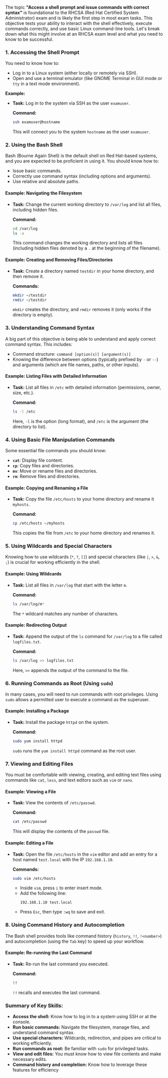The topic **"Access a shell prompt and issue commands with correct syntax"** is foundational to the RHCSA (Red Hat Certified System Administrator) exam and is likely the first step in most exam tasks. This objective tests your ability to interact with the shell effectively, execute commands correctly, and use basic Linux command-line tools. Let's break down what this might involve at an RHCSA exam level and what you need to know to be successful.

### 1. **Accessing the Shell Prompt**
You need to know how to:
- Log in to a Linux system (either locally or remotely via SSH).
- Open and use a terminal emulator (like GNOME Terminal in GUI mode or `tty` in a text mode environment).

**Example:**  
- **Task:** Log in to the system via SSH as the user `examuser`.
  
  **Command:**
  ```bash
  ssh examuser@hostname
  ```

  This will connect you to the system `hostname` as the user `examuser`.

### 2. **Using the Bash Shell**
Bash (Bourne Again Shell) is the default shell on Red Hat-based systems, and you are expected to be proficient in using it. You should know how to:
- Issue basic commands.
- Correctly use command syntax (including options and arguments).
- Use relative and absolute paths.

#### **Example: Navigating the Filesystem**
- **Task:** Change the current working directory to `/var/log` and list all files, including hidden files.

  **Command:**
  ```bash
  cd /var/log
  ls -a
  ```

  This command changes the working directory and lists all files (including hidden files denoted by a `.` at the beginning of the filename).

#### **Example: Creating and Removing Files/Directories**
- **Task:** Create a directory named `testdir` in your home directory, and then remove it.

  **Commands:**
  ```bash
  mkdir ~/testdir
  rmdir ~/testdir
  ```

  `mkdir` creates the directory, and `rmdir` removes it (only works if the directory is empty).

### 3. **Understanding Command Syntax**
A big part of this objective is being able to understand and apply correct command syntax. This includes:
- Command structure: `command [option(s)] [argument(s)]`
- Knowing the difference between options (typically prefixed by `-` or `--`) and arguments (which are file names, paths, or other inputs).

#### **Example: Listing Files with Detailed Information**
- **Task:** List all files in `/etc` with detailed information (permissions, owner, size, etc.).

  **Command:**
  ```bash
  ls -l /etc
  ```

  Here, `-l` is the option (long format), and `/etc` is the argument (the directory to list).

### 4. **Using Basic File Manipulation Commands**
Some essential file commands you should know:
- **`cat`**: Display file content.
- **`cp`**: Copy files and directories.
- **`mv`**: Move or rename files and directories.
- **`rm`**: Remove files and directories.

#### **Example: Copying and Renaming a File**
- **Task:** Copy the file `/etc/hosts` to your home directory and rename it `myhosts`.

  **Command:**
  ```bash
  cp /etc/hosts ~/myhosts
  ```

  This copies the file from `/etc` to your home directory and renames it.

### 5. **Using Wildcards and Special Characters**
Knowing how to use wildcards (`*`, `?`, `[]`) and special characters (like `|`, `>`, `&`, `;`) is crucial for working efficiently in the shell.

#### **Example: Using Wildcards**
- **Task:** List all files in `/var/log` that start with the letter `m`.

  **Command:**
  ```bash
  ls /var/log/m*
  ```

  The `*` wildcard matches any number of characters.

#### **Example: Redirecting Output**
- **Task:** Append the output of the `ls` command for `/var/log` to a file called `logfiles.txt`.

  **Command:**
  ```bash
  ls /var/log >> logfiles.txt
  ```

  Here, `>>` appends the output of the command to the file.

### 6. **Running Commands as Root (Using `sudo`)**
In many cases, you will need to run commands with root privileges. Using `sudo` allows a permitted user to execute a command as the superuser.

#### **Example: Installing a Package**
- **Task:** Install the package `httpd` on the system.

  **Command:**
  ```bash
  sudo yum install httpd
  ```

  `sudo` runs the `yum install httpd` command as the root user.

### 7. **Viewing and Editing Files**
You must be comfortable with viewing, creating, and editing text files using commands like `cat`, `less`, and text editors such as `vim` or `nano`.

#### **Example: Viewing a File**
- **Task:** View the contents of `/etc/passwd`.

  **Command:**
  ```bash
  cat /etc/passwd
  ```

  This will display the contents of the `passwd` file.

#### **Example: Editing a File**
- **Task:** Open the file `/etc/hosts` in the `vim` editor and add an entry for a host named `test.local` with the IP `192.168.1.10`.

  **Commands:**
  ```bash
  sudo vim /etc/hosts
  ```
  - Inside `vim`, press `i` to enter insert mode.
  - Add the following line:
    ```
    192.168.1.10 test.local
    ```
  - Press `Esc`, then type `:wq` to save and exit.

### 8. **Using Command History and Autocompletion**
The Bash shell provides tools like command history (`history`, `!!`, `!<number>`) and autocompletion (using the `Tab` key) to speed up your workflow.

#### **Example: Re-running the Last Command**
- **Task:** Re-run the last command you executed.

  **Command:**
  ```bash
  !!
  ```

  `!!` recalls and executes the last command.

### Summary of Key Skills:
- **Access the shell:** Know how to log in to a system using SSH or at the console.
- **Run basic commands:** Navigate the filesystem, manage files, and understand command syntax.
- **Use special characters:** Wildcards, redirection, and pipes are critical to working efficiently.
- **Run commands as root:** Be familiar with `sudo` for privileged tasks.
- **View and edit files:** You must know how to view file contents and make necessary edits.
- **Command history and completion:** Know how to leverage these features for efficiency